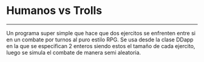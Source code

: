 # Humanos vs Trolls
---

Un programa super simple que hace que dos ejercitos se enfrenten entre si en un combate por turnos al puro estilo RPG.
Se usa desde la clase DDapp en la que se especifican 2 enteros siendo estos el tamaño de cada ejercito, luego se simula el combate de manera semi aleatoria.
